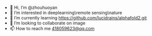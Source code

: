 - 👋 Hi, I’m @zhouhuoyan
- 👀 I’m interested in deeplearning\remote sensing\nature
- 🌱 I’m currently learning https://github.com/lucidrains/alphafold2.git
- 💞️ I’m looking to collaborate on image
- 📫 How to reach me 418059623@qq.com

<!---
zhouhuoyan/zhouhuoyan is a ✨ special ✨ repository because its `README.md` (this file) appears on your GitHub profile.
You can click the Preview link to take a look at your changes.
--->
